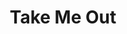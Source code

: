 ---
title: Take Me Out
poster: take-me-out.jpg
header: ''
description: Richard Greenberg's groundbreaking play returns to Broadway.
theater: The Helen Hayes Theater
preview: '2022-03-19'
opening: '2022-04-04'
closing: ''
tonyaward: false
criticspick: false
trailer: 'https://www.youtube.com/watch?v=Dwu61izuC7o'
website: 'https://2st.com/shows/take-me-out'
tickets:
  - highlight: false
    info: >-
      $25, one hour prior to curtain. 1 ticket per full-time high school or
      college student ID.
    title: $25 Student
    type: studentRush
  - highlight: false
    info: 'https://2st.com/buy-tickets/rush-30-under-30'
    title: $30 Under 30
    type: thirtyUnder
---